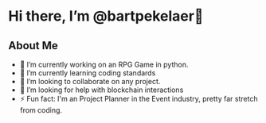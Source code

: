 # Hi there, I’m @bartpekelaer👋



## About Me
- 🔭 I’m currently working on an RPG Game in python.
- 🌱 I’m currently learning coding standards
- 👯 I’m looking to collaborate on any project.
- 🤔 I’m looking for help with blockchain interactions
- ⚡ Fun fact: I'm an Project Planner in the Event industry, pretty far stretch from coding.
